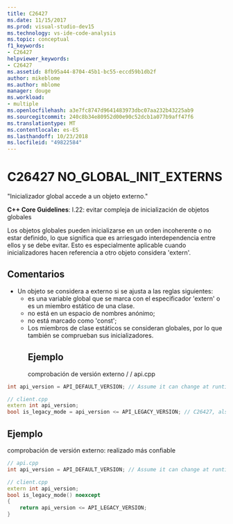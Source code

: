 ```yaml
---
title: C26427
ms.date: 11/15/2017
ms.prod: visual-studio-dev15
ms.technology: vs-ide-code-analysis
ms.topic: conceptual
f1_keywords:
- C26427
helpviewer_keywords:
- C26427
ms.assetid: 8fb95a44-8704-45b1-bc55-eccd59b1db2f
author: mikeblome
ms.author: mblome
manager: douge
ms.workload:
- multiple
ms.openlocfilehash: a3e7fc8747d9641483973dbc07aa232b43225ab9
ms.sourcegitcommit: 240c8b34e80952d00e90c52dcb1a077b9aff47f6
ms.translationtype: MT
ms.contentlocale: es-ES
ms.lasthandoff: 10/23/2018
ms.locfileid: "49822584"
---
```

# <a name="c26427-noglobalinitexterns"></a>C26427 NO_GLOBAL_INIT_EXTERNS
"Inicializador global accede a un objeto externo."

**C++ Core Guidelines**: I.22: evitar compleja de inicialización de objetos globales

Los objetos globales pueden inicializarse en un orden incoherente o no estar definido, lo que significa que es arriesgado interdependencia entre ellos y se debe evitar. Esto es especialmente aplicable cuando inicializadores hacen referencia a otro objeto considera 'extern'.

## <a name="remarks"></a>Comentarios
- Un objeto se considera a externo si se ajusta a las reglas siguientes:
  - es una variable global que se marca con el especificador 'extern' o es un miembro estático de una clase.
  - no está en un espacio de nombres anónimo;
  - no está marcado como 'const';
  - Los miembros de clase estáticos se consideran globales, por lo que también se comprueban sus inicializadores.
    ## <a name="example"></a>Ejemplo
    comprobación de versión externo / / api.cpp

```cpp
int api_version = API_DEFAULT_VERSION; // Assume it can change at runtime, hence non-const.

// client.cpp
extern int api_version;
bool is_legacy_mode = api_version <= API_LEGACY_VERSION; // C26427, also stale value
```

## <a name="example"></a>Ejemplo
comprobación de versión externo: realizado más confiable

```cpp
// api.cpp
int api_version = API_DEFAULT_VERSION; // Assume it can change at runtime, hence non-const.

// client.cpp
extern int api_version;
bool is_legacy_mode() noexcept
{
    return api_version <= API_LEGACY_VERSION;
}
```

